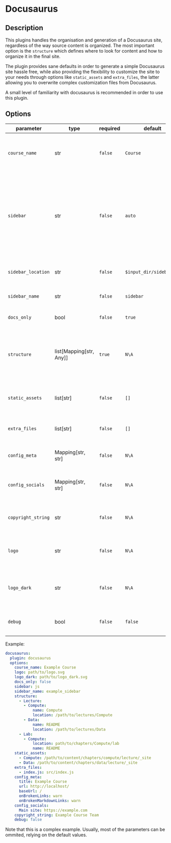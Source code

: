 # Docusaurus

## Description
This plugins handles the organisation and generation of a Docusaurus site, regardless of the way source content is organized. The most important option is the `structure` which defines where to look for content and how to organize it in the final site.

The plugin provides sane defaults in order to generate a simple Docusaurus site hassle free, while also providing the flexibility to customize the site to your needs through options like `static_assets` and `extra_files`, the latter allowing you to overwrite complex customization files from Docusaurus.

A small level of familiarity with docusaurus is recommended in order to use this plugin.

## Options
| parameter | type | required | default | description |
| --- | --- | --- | --- | --- |
| `course_name` | str | `false` | `Course` | The name of the course. This is reflected in the homepage of the resulting docusaurus site. |
| `sidebar` | str | `false` | `auto` | One of `auto`, `js` or `custom`. `auto` uses the docusaurus autogenerated sidebar; `js` will generate a `sidebar.js` file based on the `structure` parameter; `custom` will copy a `sidebar.js` file from the lcoation specified by `sidebar_location`|
| `sidebar_location` | str | `false` | `$input_dir/sidebar.js` | The location of the `sidebar.js` file to use if `sidebar` is set to `custom`. |
| `sidebar_name` | str | `false` | `sidebar` | Sidebar name to use inside the `sidebar.js` file. |
| `docs_only` | bool | `false` | `true` | Switch for the docusaurus [docs only mode](https://docusaurus.io/docs/docs-introduction/#docs-only-mode). |
| `structure` | list[Mapping[str, Any]] | `true` | `N\A` | The structure of the course. This is used to generate the sidebar. Leaf nodes are identified by the presence of the `location` and `name` attributes. |
| `static_assets` | list[str] | `false` | `[]` | A list of static assets to copy to the `static` directory under the docusaurus build directory. |
| `extra_files` | list[str] | `false` | `[]` | A list of extra files to copy to the docusaurus build directory. |
| `config_meta` | Mapping[str, str] | `false` | `N\A` | The metadata to add to the docusaurus `docusaurus.config.js` file. |
| `config_socials` | Mapping[str, str] | `false` | `N\A` | The social media links to add to the docusaurus `docusaurus.config.js` file. |
| `copyright_string` | str | `false` | `N\A` | The copyright string to add to the docusaurus `docusaurus.config.js` file. |
| `logo` | str | `false` | `N\A` | The logo to use for the docusaurus site. If not specified, the default docusaurus logo will be used. |
| `logo_dark` | str | `false` | `N\A` | The dark logo to use for the docusaurus site. If not specified, the default docusaurus logo will be used. |
| `debug` | bool | `false` | `false` | Wheter to keep the docusaurus build directory alongside the built output. |

Example:

```yaml
docusaurus:
  plugin: docusaurus
  options:
    course_name: Example Course
    logo: path/to/logo.svg
    logo_dark: path/to/logo_dark.svg
    docs_only: false
    sidebar: js
    sidebar_name: example_sidebar
    structure:
      - Lecture:
        - Compute:
            name: Compute
            location: /path/to/lectures/Compute
        - Data:
            name: README
            location: /path/to/lectures/Data
      - Lab:
        - Compute:
            location: path/to/chapters/Compute/lab
            name: README
    static_assets:
      - Compute: /path/to/content/chapters/compute/lecture/_site
      - Data: /path/to/content/chapters/data/lecture/_site
    extra_files:
      - index.js: src/index.js
    config_meta:
      title: Example Course
      url: http://localhost/
      baseUrl: /
      onBrokenLinks: warn
      onBrokenMarkdownLinks: warn
    config_socials:
      Main site: https://example.com
    copyright_string: Example Course Team
    debug: false
```

Note that this is a complex example. Usually, most of the parameters can be ommited, relying on the default values.